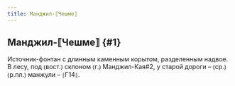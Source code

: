 ```yaml
---
title: Манджил-⟦Чешме⟧
---
```

## Манджил-⟦Чешме⟧ {#1}

Источник-фонтан с длинным каменным корытом, разделенным надвое. В лесу, под ⦅вост.⦆ склоном ⦅г.⦆ Манджил-Кая#2, у старой дороги – ⦅ср.⦆ ⦅р.пл.⦆ манжули – ⦃Г14⦄.
